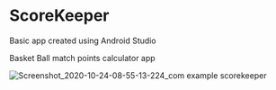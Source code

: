 # ScoreKeeper
Basic app created using Android Studio

Basket Ball match points calculator app

![Screenshot_2020-10-24-08-55-13-224_com example scorekeeper](https://user-images.githubusercontent.com/62237653/97067176-72519300-15d8-11eb-9f1c-37d94546e075.jpg)
